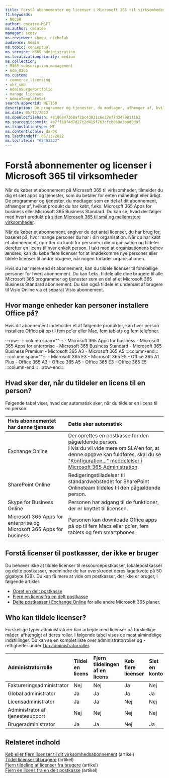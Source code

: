 ```yaml
---
title: Forstå abonnementer og licenser i Microsoft 365 til virksomheder
f1.keywords:
- NOCSH
author: cmcatee-MSFT
ms.author: cmcatee
manager: scotv
ms.reviewer: shegu, nicholak
audience: Admin
ms.topic: conceptual
ms.service: o365-administration
ms.localizationpriority: medium
ms.collection:
- M365-subscription-management
- Adm_O365
ms.custom:
- commerce_licensing
- okr_smb
- AdminSurgePortfolio
- manage_licenses
- AdminTemplateSet
search.appverid: MET150
description: De programmer og tjenester, du modtager, afhænger af, hvilke Microsoft 365 produkt du har købt, f.eks. Microsoft 365 Apps for business.
ms.date: 05/12/2022
ms.openlocfilehash: 48186847368af2bc43831c6e27ef7d347981f1b3
ms.sourcegitcommit: 4e7ff69f4d7d27c2d419f763cfcb069e3b0d0d9f
ms.translationtype: MT
ms.contentlocale: da-DK
ms.lasthandoff: 05/13/2022
ms.locfileid: "65403222"
---
```

# <a name="understand-subscriptions-and-licenses-in-microsoft-365-for-business"></a>Forstå abonnementer og licenser i Microsoft 365 til virksomheder

Når du køber et abonnement på Microsoft 365 til virksomheder, tilmelder du dig et sæt apps og tjenester, som du betaler for enten månedligt eller årligt. De programmer og tjenester, du modtager som en del af dit abonnement, afhænger af, hvilket produkt du har købt, f.eks. Microsoft 365 Apps for business eller Microsoft 365 Business Standard. Du kan se, hvad der følger med hvert produkt på [siden Microsoft 365 til små og mellemstore virksomheder](https://products.office.com/compare-all-microsoft-office-products?&activetab=tab:primaryr1).

Når du køber et abonnement, angiver du det antal licenser, du har brug for, baseret på, hvor mange personer du har i din organisation. Når du har købt et abonnement, opretter du konti for personer i din organisation og tildeler derefter en licens til hver enkelt person. I takt med at organisationens behov ændres, kan du købe flere licenser for at imødekomme nye personer eller tildele licenser til andre brugere, når nogen forlader organisationen.

Hvis du har mere end ét abonnement, kan du tildele licenser til forskellige personer for hvert abonnement. Du kan f.eks. tildele alle dine brugere til alle Microsoft 365 programmer og tjenester som en del af et Microsoft 365 Business Standard abonnement. Du kan også tildele et undersæt af brugere til Visio Online via et separat Visio abonnement.

## <a name="how-many-devices-can-people-install-office-on"></a>Hvor mange enheder kan personer installere Office på?

Hvis dit abonnement indeholder et af følgende produkter, kan hver person installere Office på op til fem pc'er eller Mac, fem tablets og fem telefoner.

:::row:::
   :::column span="":::
        - Microsoft 365 Apps for business - Microsoft 365 Apps for enterprise - Microsoft 365 Business Standard - Microsoft 365 Business Premium - Microsoft 365 A3 - Microsoft 365 A5
   :::column-end:::
   :::column span="":::
        - Microsoft 365 E3 - Microsoft 365 E5 - Office 365 A1 Plus - Office 365 A3 - Office 365 A5 - Office 365 E3 - Office 365 E5
   :::column-end:::
:::row-end:::

## <a name="what-happens-when-you-assign-a-license-to-someone"></a>Hvad sker der, når du tildeler en licens til en person?

Følgende tabel viser, hvad der automatisk sker, når du tildeler en licens til en person:
  
|Hvis abonnementet har denne tjeneste|Dette sker automatisk|
|:-----|:-----|
|Exchange Online|Der oprettes en postkasse for den pågældende person. <br/> Hvis du vil vide mere om SLA'en for, at denne opgave kan fuldføres, skal du se ["Konfiguration..." meddelelser i Microsoft 365 Administration](https://support.microsoft.com/help/2635238/setting-up-messages-in-the-office-365-admin-center). |
|SharePoint Online|Redigeringstilladelser til standardwebstedet for SharePoint Onlineteam tildeles til den pågældende person.|
|Skype for Business Online|Personen har adgang til de funktioner, der er knyttet til licensen.|
|Microsoft 365 Apps for enterprise og Microsoft 365 Apps for business|Personen kan downloade Office apps på op til fem Macs eller pc'er, fem tablets og fem smartphones.|

## <a name="understand-licenses-for-non-user-mailboxes"></a>Forstå licenser til postkasser, der ikke er bruger

Du behøver ikke at tildele licenser til ressourcepostkasser, lokalepostkasser og delte postkasser, medmindre de har overskredet deres lagerkvote på 50 gigabyte (GB). Du kan få mere at vide om postkasser, der ikke er bruger, i følgende artikler:
  
- [Opret en delt postkasse](../../admin/email/create-a-shared-mailbox.md)
- [Fjern en licens fra en delt postkasse](../../admin/email/remove-license-from-shared-mailbox.md)
- [Delte postkasser i Exchange Online](/exchange/collaboration-exo/shared-mailboxes) for alle andre Microsoft 365 planer.

## <a name="who-can-assign-licenses"></a>Who kan tildele licenser?

Forskellige typer administratorer kan arbejde med licenser på forskellige måder, afhængigt af deres roller. I følgende tabel vises de mest almindelige indstillinger. Du kan se en komplet liste over administratorroller og -rettigheder under [Om administratorroller](../../admin/add-users/about-admin-roles.md).
  
|Administratorrolle|Tildel en licens|Fjern tildelingen af en licens|Køb flere licenser|Slet en konto|
|:-----|:-----|:-----|:-----|:-----|
|Faktureringsadministrator|Nej|Nej|Ja|Nej|
|Global administrator|Ja|Ja|Ja|Ja|
|Licensadministrator|Ja|Ja|Nej|Nej|
|Administrator af tjenestesupport|Nej|Nej|Nej|Nej|
|Brugeradministrator|Ja|Ja|Nej|Ja|

## <a name="related-content"></a>Relateret indhold

[Køb eller fjern licenser til dit virksomhedsabonnement](buy-licenses.md) (artikel)\
[Tildel licenser til brugere](../../admin/manage/assign-licenses-to-users.md) (artikel)\
[Fjern tildeling af licenser fra brugere](../../admin/manage/remove-licenses-from-users.md) (artikel)\
[Fjern en licens fra en delt postkasse](../../admin/email/remove-license-from-shared-mailbox.md) (artikel)
